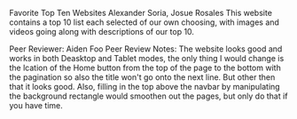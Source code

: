 Favorite Top Ten Websites
Alexander Soria, Josue Rosales
This website contains a top 10 list each selected of our own choosing, with images and videos going along with descriptions of our top 10.

Peer Reviewer: Aiden Foo
Peer Review Notes: The website looks good and works in both Deasktop and Tablet modes, the only thing I would change is the lcation of the Home button from
the top of the page to the bottom with the pagination so also the title won't go onto the next line. But other then that it looks good. Also, filling in the top above the navbar by manipulating the background rectangle would smoothen out the pages, but only do that if you have time.
